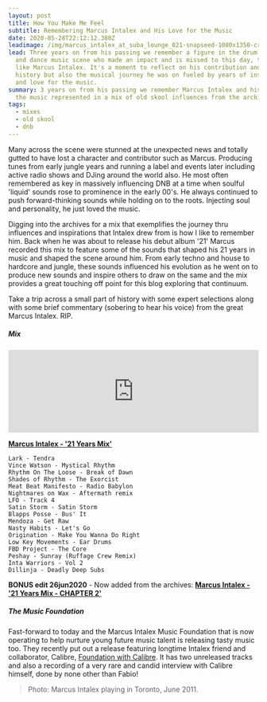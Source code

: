 ```yaml
---
layout: post
title: How You Make Me Feel
subtitle: Remembering Marcus Intalex and His Love for the Music
date: 2020-05-28T22:12:12.380Z
leadimage: /img/marcus_intalex_at_suba_lounge_021-snapseed-1080x1350-crop-continuumizm.jpg
lead: Three years on from his passing we remember a figure in the drum & bass
  and dance music scene who made an impact and is missed to this day, the one
  like Marcus Intalex. It's a moment to reflect on his contribution and place in
  history but also the musical journey he was on fueled by years of inspiration
  and love for the music.
summary: 3 years on from his passing we remember Marcus Intalex and his love for
  the music represented in a mix of old skool influences from the archives.
tags:
  - mixes
  - old skool
  - dnb
---
```

Many across the scene were stunned at the unexpected news and totally gutted to have lost a character and contributor such as Marcus. Producing tunes from early jungle years and running a label and events later including active radio shows and DJing around the world also. He most often remembered as key in massively influencing DNB at a time when soulful 'liquid' sounds rose to prominence in the early 00's. He always continued to push forward-thinking sounds while holding on to the roots. Injecting soul and personality, he just loved the music.

Digging into the archives for a mix that exemplifies the journey thru influences and inspirations that Intalex drew from is how I like to remember him. Back when he was about to release his debut album '21' Marcus recorded this mix to feature some of the sounds that shaped his 21 years in music and shaped the scene around him. From early techno and house to hardcore and jungle, these sounds influenced his evolution as he went on to produce new sounds and inspire others to draw on the same and the mix provides a great touching off point for this blog exploring that continuum.

Take a trip across a small part of history with some expert selections along with some brief commentary (sobering to hear his voice) from the great Marcus Intalex. RIP.

##### Mix

<iframe width="100%" height="166" scrolling="no" frameborder="no" allow="autoplay" src="https://w.soundcloud.com/player/?url=https%3A//api.soundcloud.com/tracks/830672599&color=%23ff5500&auto_play=false&hide_related=false&show_comments=true&show_user=true&show_reposts=false&show_teaser=true"></iframe>

**[Marcus Intalex - '21 Years Mix'](https://soundcloud.com/continuumizm/marcus-intalex-21-years-mix)**

```
Lark - Tendra 
Vince Watson - Mystical Rhythm 
Rhythm On The Loose - Break of Dawn 
Shades of Rhythm - The Exorcist 
Meat Beat Manifesto - Radio Babylon 
Nightmares on Wax - Aftermath remix 
LFO - Track 4 
Satin Storm - Satin Storm 
Blapps Posse - Bus' It 
Mendoza - Get Raw 
Nasty Habits - Let's Go 
Origination - Make You Wanna Do Right 
Low Key Movements - Ear Drums 
FBD Project - The Core 
Peshay - Sunray (Ruffage Crew Remix) 
Inta Warriors - Vol 2 
Dillinja - Deadly Deep Subs
```
**BONUS edit 26jun2020** - Now added from the archives: **[Marcus Intalex - '21 Years Mix - CHAPTER 2'](https://soundcloud.com/continuumizm/marcus-intalex-21-years-mix-chapter-2)**


##### The Music Foundation

Fast-forward to today and the Marcus Intalex Music Foundation that is now operating to help nurture young future music talent is releasing tasty music too. They recently put out a release featuring longtime Intalex friend and collaborator, Calibre, [Foundation with Calibre](https://marcusintalexmusicfoundation.bandcamp.com/album/foundation-with-calibre). It has two unreleased tracks and also a recording of a very rare and candid interview with Calibre himself, done by none other than Fabio!

> Photo: Marcus Intalex playing in Toronto, June 2011.
